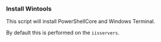 ### Install Wintools

This script will install PowerShellCore and Windows Terminal.

By default this is performed on the `iisservers`.